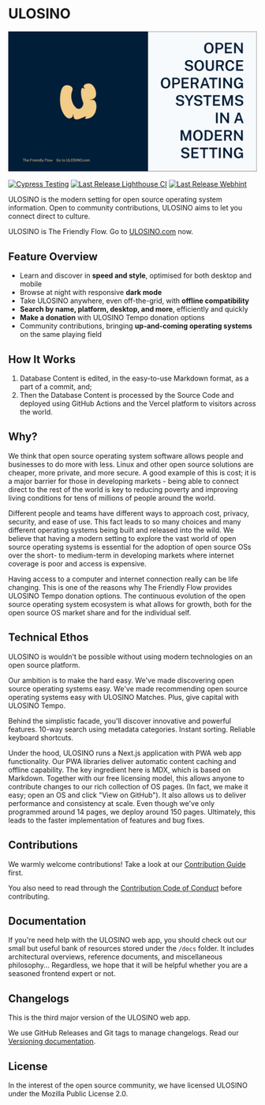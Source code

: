 # ULOSINO

[![ULOSINO](./public/brand/flag.png)]()

[![Cypress Testing](https://github.com/ulosino/ulosino/actions/workflows/testing.yml/badge.svg)](https://github.com/ulosino/ulosino/actions/workflows/testing.yml)
[![Last Release Lighthouse CI](https://github.com/ulosino/ulosino/actions/workflows/lighthouse-release.yml/badge.svg)](https://github.com/ulosino/ulosino/actions/workflows/lighthouse-release.yml)
[![Last Release Webhint](https://github.com/ulosino/ulosino/actions/workflows/webhint-release.yml/badge.svg)](https://github.com/ulosino/ulosino/actions/workflows/webhint-release.yml)

ULOSINO is the modern setting for open source operating system information. Open to community contributions, ULOSINO aims to let you connect direct to culture.

ULOSINO is The Friendly Flow. Go to [ULOSINO.com](https://ulosino.com) now.

## Feature Overview

- Learn and discover in **speed and style**, optimised for both desktop and mobile
- Browse at night with responsive **dark mode**
- Take ULOSINO anywhere, even off-the-grid, with **offline compatibility**
- **Search by name, platform, desktop, and more**, efficiently and quickly
- **Make a donation** with ULOSINO Tempo donation options
- Community contributions, bringing **up-and-coming operating systems** on the same playing field

## How It Works

1. Database Content is edited, in the easy-to-use Markdown format, as a part of a commit, and;
2. Then the Database Content is processed by the Source Code and deployed using GitHub Actions and the Vercel platform to visitors across the world.

## Why?

We think that open source operating system software allows people and businesses to do more with less. Linux and other open source solutions are cheaper, more private, and more secure. A good example of this is cost; it is a major barrier for those in developing markets - being able to connect direct to the rest of the world is key to reducing poverty and improving living conditions for tens of millions of people around the world.

Different people and teams have different ways to approach cost, privacy, security, and ease of use. This fact leads to so many choices and many different operating systems being built and released into the wild. We believe that having a modern setting to explore the vast world of open source operating systems is essential for the adoption of open source OSs over the short- to medium-term in developing markets where internet coverage is poor and access is expensive.

Having access to a computer and internet connection really can be life changing. This is one of the reasons why The Friendly Flow provides ULOSINO Tempo donation options. The continuous evolution of the open source operating system ecosystem is what allows for growth, both for the open source OS market share and for the individual self.

## Technical Ethos

ULOSINO is wouldn't be possible without using modern technologies on an open source platform.

Our ambition is to make the hard easy. We've made discovering open source operating systems easy. We've made recommending open source operating systems easy with ULOSINO Matches. Plus, give capital with ULOSINO Tempo.

Behind the simplistic facade, you'll discover innovative and powerful features. 10-way search using metadata categories. Instant sorting. Reliable keyboard shortcuts.

Under the hood, ULOSINO runs a Next.js application with PWA web app functionality. Our PWA libraries deliver automatic content caching and offline capability. The key ingredient here is MDX, which is based on Markdown. Together with our free licensing model, this allows anyone to contribute changes to our rich collection of OS pages. (In fact, we make it easy; open an OS and click "View on GitHub"). It also allows us to deliver performance and consistency at scale. Even though we've only programmed around 14 pages, we deploy around 150 pages. Ultimately, this leads to the faster implementation of features and bug fixes.

## Contributions

We warmly welcome contributions! Take a look at our [Contribution Guide](https://github.com/ulosino/.github/blob/main/CONTRIBUTING.md) first.

You also need to read through the [Contribution Code of Conduct](https://github.com/ulosino/.github/blob/main/CODE_OF_CONDUCT.md) before contributing.

## Documentation

If you're need help with the ULOSINO web app, you should check out our small but useful bank of resources stored under the `/docs` folder. It includes architectural overviews, reference documents, and miscellaneous philosophy... Regardless, we hope that it will be helpful whether you are a seasoned frontend expert or not.

## Changelogs

This is the third major version of the ULOSINO web app.

We use GitHub Releases and Git tags to manage changelogs. Read our [Versioning documentation](https://github.com/ulosino/ulosino/blob/main/docs/Versioning.md).

## License

In the interest of the open source community, we have licensed ULOSINO under the Mozilla Public License 2.0.
